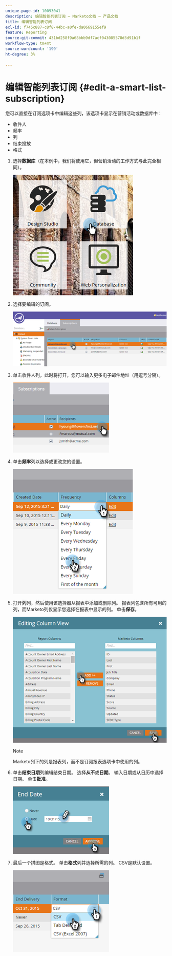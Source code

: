 ```yaml
---
unique-page-id: 10093041
description: 编辑智能列表订阅 — Marketo文档 — 产品文档
title: 编辑智能列表订阅
exl-id: f745c887-c8f8-44bc-a0fe-da0669155ef9
feature: Reporting
source-git-commit: 431bd258f9a68bbb9df7acf043085578d3d91b1f
workflow-type: tm+mt
source-wordcount: '199'
ht-degree: 3%

---
```


# 编辑智能列表订阅 {#edit-a-smart-list-subscription}

您可以直接在订阅选项卡中编辑这些列，该选项卡显示在营销活动或数据库中：

* 收件人
* 频率
* 列
* 结束投放
* 格式

1. 选择&#x200B;**数据库**（在本例中，我们将使用它，但营销活动的工作方式与此完全相同）。

   ![](assets/db-1.png)

1. 选择要编辑的订阅。

   ![](assets/two.png)

1. 单击收件人列，此时将打开，您可以输入更多电子邮件地址（用逗号分隔）。

   ![](assets/image2015-9-14-13-3a44-3a14.png)

1. 单击&#x200B;**频率**&#x200B;列以选择或更改您的设置。

   ![](assets/image2015-9-14-10-3a30-3a37.png)

1. 打开&#x200B;**列**&#x200B;列，然后使用该选择器从报表中添加或删除列。 报表列包含所有可用的列，而Marketo列仅显示您选择在报表中显示的列。 单击&#x200B;**保存**。

   ![](assets/image2015-9-14-10-3a59-3a6.png)

   >[!NOTE]
   >
   >Marketo列下的列是报表列，而不是订阅报表选项卡中使用的列。

1. 单击&#x200B;**结束日期**&#x200B;列编辑结束日期。 选择&#x200B;**从不**&#x200B;或&#x200B;**日期**。 输入日期或从日历中选择日期。 单击&#x200B;**批准**。

   ![](assets/image2015-9-14-11-3a6-3a38.png)

1. 最后一个拼图是格式。 单击&#x200B;**格式**&#x200B;列并选择所需的列。 CSV是默认设置。

   ![](assets/image2015-9-14-11-3a11-3a41.png)
